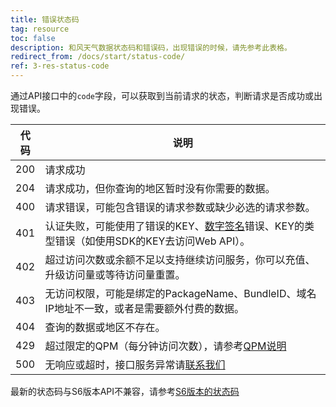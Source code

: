 ```yaml
---
title: 错误状态码
tag: resource
toc: false
description: 和风天气数据状态码和错误码，出现错误的时候，请先参考此表格。
redirect_from: /docs/start/status-code/
ref: 3-res-status-code
---
```


通过API接口中的`code`字段，可以获取到当前请求的状态，判断请求是否成功或出现错误。

| 代码 | 说明                            |
| ---- | -------------------------------- |
|200|请求成功|
|204|请求成功，但你查询的地区暂时没有你需要的数据。|
| 400 | 请求错误，可能包含错误的请求参数或缺少必选的请求参数。   |
| 401  | 认证失败，可能使用了错误的KEY、[数字签名](/docs/start/signature-auth/)错误、KEY的类型错误（如使用SDK的KEY去访问Web API）。    |
| 402   | 超过访问次数或余额不足以支持继续访问服务，你可以充值、升级访问量或等待访问量重置。 |
| 403  | 无访问权限，可能是绑定的PackageName、BundleID、域名IP地址不一致，或者是需要额外付费的数据。        |
|404| 查询的数据或地区不存在。  |
| 429   | 超过限定的QPM（每分钟访问次数），请参考[QPM说明](/docs/start/glossary#qpm)   |
| 500  | 无响应或超时，接口服务异常请[联系我们](https://www.qweather.com/contact)                                                                             |

最新的状态码与S6版本API不兼容，请参考[S6版本的状态码](/docs/legacy/api/s6#status-code)